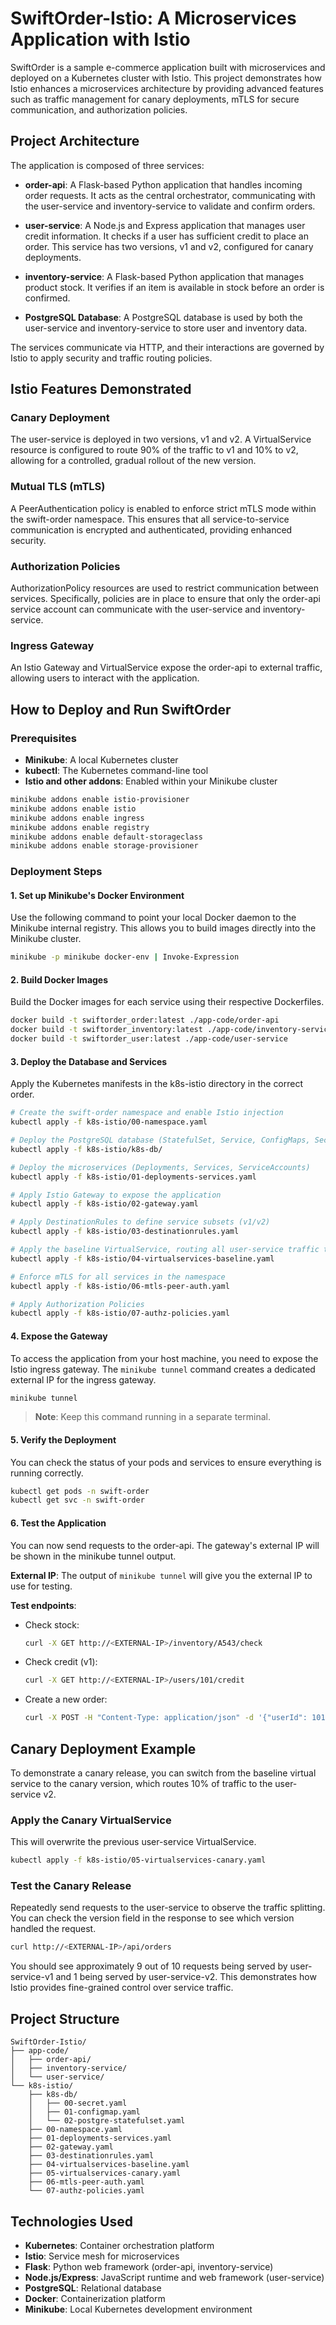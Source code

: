# SwiftOrder-Istio: A Microservices Application with Istio

SwiftOrder is a sample e-commerce application built with microservices and deployed on a Kubernetes cluster with Istio. This project demonstrates how Istio enhances a microservices architecture by providing advanced features such as traffic management for canary deployments, mTLS for secure communication, and authorization policies.

## Project Architecture

The application is composed of three services:

- **order-api**: A Flask-based Python application that handles incoming order requests. It acts as the central orchestrator, communicating with the user-service and inventory-service to validate and confirm orders.

- **user-service**: A Node.js and Express application that manages user credit information. It checks if a user has sufficient credit to place an order. This service has two versions, v1 and v2, configured for canary deployments.

- **inventory-service**: A Flask-based Python application that manages product stock. It verifies if an item is available in stock before an order is confirmed.

- **PostgreSQL Database**: A PostgreSQL database is used by both the user-service and inventory-service to store user and inventory data.

The services communicate via HTTP, and their interactions are governed by Istio to apply security and traffic routing policies.

## Istio Features Demonstrated

### Canary Deployment
The user-service is deployed in two versions, v1 and v2. A VirtualService resource is configured to route 90% of the traffic to v1 and 10% to v2, allowing for a controlled, gradual rollout of the new version.

### Mutual TLS (mTLS)
A PeerAuthentication policy is enabled to enforce strict mTLS mode within the swift-order namespace. This ensures that all service-to-service communication is encrypted and authenticated, providing enhanced security.

### Authorization Policies
AuthorizationPolicy resources are used to restrict communication between services. Specifically, policies are in place to ensure that only the order-api service account can communicate with the user-service and inventory-service.

### Ingress Gateway
An Istio Gateway and VirtualService expose the order-api to external traffic, allowing users to interact with the application.

## How to Deploy and Run SwiftOrder

### Prerequisites

- **Minikube**: A local Kubernetes cluster
- **kubectl**: The Kubernetes command-line tool
- **Istio and other addons**: Enabled within your Minikube cluster

```bash
minikube addons enable istio-provisioner
minikube addons enable istio
minikube addons enable ingress
minikube addons enable registry
minikube addons enable default-storageclass
minikube addons enable storage-provisioner
```

### Deployment Steps

#### 1. Set up Minikube's Docker Environment

Use the following command to point your local Docker daemon to the Minikube internal registry. This allows you to build images directly into the Minikube cluster.

```bash
minikube -p minikube docker-env | Invoke-Expression
```

#### 2. Build Docker Images

Build the Docker images for each service using their respective Dockerfiles.

```bash
docker build -t swiftorder_order:latest ./app-code/order-api
docker build -t swiftorder_inventory:latest ./app-code/inventory-service
docker build -t swiftorder_user:latest ./app-code/user-service
```

#### 3. Deploy the Database and Services

Apply the Kubernetes manifests in the k8s-istio directory in the correct order.

```bash
# Create the swift-order namespace and enable Istio injection
kubectl apply -f k8s-istio/00-namespace.yaml

# Deploy the PostgreSQL database (StatefulSet, Service, ConfigMaps, Secret)
kubectl apply -f k8s-istio/k8s-db/

# Deploy the microservices (Deployments, Services, ServiceAccounts)
kubectl apply -f k8s-istio/01-deployments-services.yaml

# Apply Istio Gateway to expose the application
kubectl apply -f k8s-istio/02-gateway.yaml

# Apply DestinationRules to define service subsets (v1/v2)
kubectl apply -f k8s-istio/03-destinationrules.yaml

# Apply the baseline VirtualService, routing all user-service traffic to v1
kubectl apply -f k8s-istio/04-virtualservices-baseline.yaml

# Enforce mTLS for all services in the namespace
kubectl apply -f k8s-istio/06-mtls-peer-auth.yaml

# Apply Authorization Policies
kubectl apply -f k8s-istio/07-authz-policies.yaml
```

#### 4. Expose the Gateway

To access the application from your host machine, you need to expose the Istio ingress gateway. The `minikube tunnel` command creates a dedicated external IP for the ingress gateway.

```bash
minikube tunnel
```

> **Note**: Keep this command running in a separate terminal.

#### 5. Verify the Deployment

You can check the status of your pods and services to ensure everything is running correctly.

```bash
kubectl get pods -n swift-order
kubectl get svc -n swift-order
```

#### 6. Test the Application

You can now send requests to the order-api. The gateway's external IP will be shown in the minikube tunnel output.

**External IP**: The output of `minikube tunnel` will give you the external IP to use for testing.

**Test endpoints**:

- Check stock: 
  ```bash
  curl -X GET http://<EXTERNAL-IP>/inventory/A543/check
  ```

- Check credit (v1): 
  ```bash
  curl -X GET http://<EXTERNAL-IP>/users/101/credit
  ```

- Create a new order: 
  ```bash
  curl -X POST -H "Content-Type: application/json" -d '{"userId": 101, "itemId": "A543"}' http://<EXTERNAL-IP>/api/orders
  ```

## Canary Deployment Example

To demonstrate a canary release, you can switch from the baseline virtual service to the canary version, which routes 10% of traffic to the user-service v2.

### Apply the Canary VirtualService

This will overwrite the previous user-service VirtualService.

```bash
kubectl apply -f k8s-istio/05-virtualservices-canary.yaml
```

### Test the Canary Release

Repeatedly send requests to the user-service to observe the traffic splitting. You can check the version field in the response to see which version handled the request.

```bash
curl http://<EXTERNAL-IP>/api/orders
```

You should see approximately 9 out of 10 requests being served by user-service-v1 and 1 being served by user-service-v2. This demonstrates how Istio provides fine-grained control over service traffic.

## Project Structure

```
SwiftOrder-Istio/
├── app-code/
│   ├── order-api/
│   ├── inventory-service/
│   └── user-service/
└── k8s-istio/
    ├── k8s-db/
    │   ├── 00-secret.yaml
    │   ├── 01-configmap.yaml
    │   └── 02-postgre-statefulset.yaml
    ├── 00-namespace.yaml
    ├── 01-deployments-services.yaml
    ├── 02-gateway.yaml
    ├── 03-destinationrules.yaml
    ├── 04-virtualservices-baseline.yaml
    ├── 05-virtualservices-canary.yaml
    ├── 06-mtls-peer-auth.yaml
    └── 07-authz-policies.yaml
```

## Technologies Used

- **Kubernetes**: Container orchestration platform
- **Istio**: Service mesh for microservices
- **Flask**: Python web framework (order-api, inventory-service)
- **Node.js/Express**: JavaScript runtime and web framework (user-service)
- **PostgreSQL**: Relational database
- **Docker**: Containerization platform
- **Minikube**: Local Kubernetes development environment
